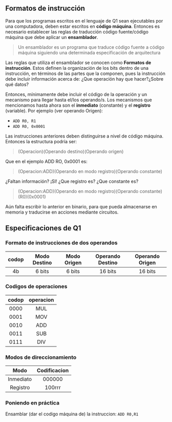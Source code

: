 ## Formatos de instrucción 

Para que los programas escritos en el lenguaje de Q1 sean ejecutables por una computadora, deben estar escritos en **código máquina**. Entonces es necesario establecer las reglas de traducción código fuente/código máquina que debe aplicar un **ensamblador**. 

> Un ensamblador es un programa que traduce código fuente a código máquina siguiendo una determinada especificación de arquitectura

Las reglas que utiliza el ensamblador se conocen como **Formatos de instrucción**. Estos definen la organización de los bits dentro de una instrucción, en términos de las partes que la componen, pues la instrucción debe incluir información acerca de: ¿Que operación hay que hacer?¿Sobre qué datos? 

Entonces, mínimamente debe incluir el código de la operación y un mecanismo para llegar hasta el/los operando/s.
Los mecanismos que mencionamos hasta ahora son el **inmediato** (constante) y el **registro** (variable). Por ejemplo (ver operando Origen):

* ```ADD R0, R1```
* ```ADD R0, 0x0001```

Las instrucciones anteriores deben distinguirse a nivel de código máquina. Entonces la estructura podría ser:

> (Operacion)(Operando destino)(Operando origen)

Que en el ejemplo ADD RO, 0x0001 es:

> (Operacion:ADD)(Operando en modo registro)(Operando constante)


¿Faltan información? ¡SI! ¿Que registro es? ¿Que constante es?

> (Operacion:ADD)(Operando en modo registro)(Operando constante)(R0)(0x0001)

Aún falta escribir lo anterior en binario, para que pueda almacenarse en memoria y traducirse en acciones mediante circuitos.

## Especificaciones de Q1

### Formato de instrucciones de dos operandos

| codop | Modo Destino | Modo Origen | Operando Destino | Operando Origen |
|:-----:|:------------:|:-----------:|:----------------:|:---------------:|
|   4b  | 6 bits | 6 bits | 16 bits | 16 bits |

### Codigos de operaciones

| codop | operacion |
|:-----:|:---------:|
| 0000  | MUL |
| 0001  | MOV |
| 0010  | ADD |
| 0011  | SUB |
| 0111  | DIV |


### Modos de direccionamiento

| Modo | Codificacion |
|:----------:|:---------:|
| Inmediato  | 000000 |
| Registro   | 100rrr |



### Poniendo en práctica

Ensamblar (dar el codigo máquina de) la instruccion: ```ADD R0,R1```